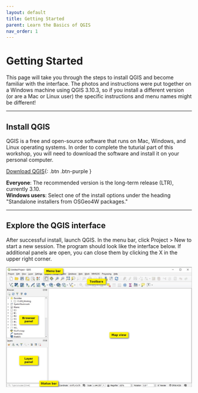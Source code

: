 ```yaml
---
layout: default
title: Getting Started
parent: Learn the Basics of QGIS
nav_order: 1
---
```


# Getting Started

This page will take you through the steps to install QGIS and become familiar with the interface. The photos and instructions were put together on a Windows machine using QGIS 3.10.3, so if you install a different version (or are a Mac or Linux user) the specific instructions and menu names might be different!

---
## Install QGIS

QGIS is a free and open-source software that runs on Mac, Windows, and Linux operating systems. In order to complete the tuturial part of this workshop, you will need to download the software and install it on your personal computer. 

[Download QGIS](https://www.qgis.org/){: .btn .btn-purple }

**Everyone**: The recommended version is the long-term release (LTR), currently 3.10.<br>
**Windows users**: Select one of the install options under the heading "Standalone installers from OSGeo4W packages." 

---
## Explore the QGIS interface

After successful install, launch QGIS. In the menu bar, click Project > New to start a new session. The program should look like the interface below. If additional panels are open, you can close them by clicking the X in the upper right corner. 

![QGIS interface after opening a new project](media/1_NewProject_Anno.JPG "QGIS interface")
